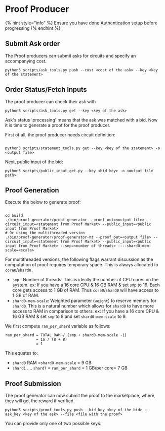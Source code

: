 # Proof Producer

{% hint style="info" %}
Ensure you have done [Authentication](sign-up.md) setup before progressing
{% endhint %}

## Submit Ask order

The Proof producers can submit asks for circuits and specify an accompanying cost.

```
python3 scripts/ask_tools.py push --cost <cost of the ask> --key <key of the statement> 
```

## Order Status/Fetch Inputs

The proof producer can check their ask with

```
python3 scripts/ask_tools.py get --key <key of the ask> 
```

Ask's status 'processing' means that the ask was matched with a bid. Now it is time to generate a proof for the proof producer.

First of all, the proof producer needs circuit definition:

```

python3 scripts/statement_tools.py get --key <key of the statement> -o <output file> 

```

Next, public input of the bid:

```
python3 scripts/public_input_get.py --key <bid key> -o <output file path> 
```

## Proof Generation

Execute the below to generate proof:

```

cd build
./bin/proof-generator/proof-generator --proof_out=<output file> --circuit_input=<statement from Proof Market> --public_input=<public input from Proof Market>
# Or using the multithreaded version
./bin/proof-generator/proof-generator-mt --proof_out=<output file> --circuit_input=<statement from Proof Market> --public_input=<public input from Proof Market> --smp=<number of threads> ----shard0-mem-scale=<scale>

```

For multithreaded versions, the following flags warrant discussion as the computation of proof requires temporary space. This is always allocated to `core0`/`shard0.`

* `smp` : Number of threads. This is ideally the number of CPU cores on the system. ex: If you have a 16 core CPU &  16 GB RAM & set `smp` to 16. Each core gets access to 1 GB of RAM. Thus `core0`/`shard0` will have access to 1 GB of RAM.
* `shard0-mem-scale`: Weighted parameter (`weight`) to reserve memory for `shard0.`This is a natural number which allows for `shard0` to have more access to RAM in comparison to others. ex: If you have a 16 core CPU &  16 GB RAM & set `smp` to 8 and set `shard0-mem-scale` to 9.

&#x20;We first compute  `ram_per_shard` variable as follows:

```
ram_per_shard = TOTAL_RAM / (smp + shard0-mem-scale -1)
              = 16 / (8 + 8)
              = 1
```

This equates to:&#x20;

* `shard0` RAM =`shard0-mem-scale` = 9 GB
* `shard1` .... `shard7` = `ram_per_shard` = 1 GB/per core= 7 GB

## Proof Submission

The proof generator can now submit the proof to the marketplace, where, they will get the reward if verified.

```
python3 scripts/proof_tools.py push --bid_key <key of the bid> --ask_key <key of the ask> --file <file with the proof> 
```

You can provide only one of two possible keys.&#x20;
